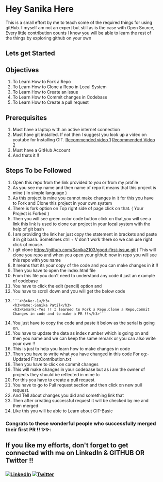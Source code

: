# Hey Sanika Here

This is a small effort by me to teach some of the required things for using gitHub.
I myself am not an expert but still as is the case with Open Source, Every little contribution counts
I know you will be able to learn the rest of the things by exploring github on your own

## Lets get Started

## Objectives

1. To Learn How to Fork a Repo
2. To Learn How to Clone a Repo in Local System
3. To Learn How to Create an issue
4. To Learn How to Commit changes in Codebase
5. To Learn How to Create a pull request

## Prerequisites

1. Must have a laptop with an active internet connection
2. Must have git installed. If not then I suggest you look up a video on youtube for Installing GIT. [Recommended video 1](https://www.youtube.com/watch?v=ON5GAXubt_4) [Recommended Video 2](https://www.youtube.com/watch?v=qkbK31dMNfM)
3. Must have a GitHub Account
4. And thats it !!

## Steps To be Followed

1.  Open this repo from the link provided to you or from my profile
2.  As you see my name and then name of repo it means that this project is mine ( In simple language )
3.  As this project is mine you cannot make changes in it for this you have to Fork and Clone this project in your own system
4.  There is fork option on Top right side of page click on that. ( Your Project is Forked )
5.  Then you will see green color code button click on that,you will see a link this link is used to clone our project in your local system with the help of git bash
6.  I am providing the link her just copy the statement in brackets and paste it in git bash. Sometimes ctrl + V don't work there so we can use right click of mouse.
7.  ( git clone https://github.com/Sanika2103/good-first-issue.git ) This will clone you repo and when you open your github now in repo you will see this repo with you name
8.  It means that its your copy of the code and you can make changes in it !!
9.  Then you have to open the index.html file
10. From this file you don't need to understand any code it just an example of codebase
11. You have to click the edit (pencil) option and
12. You have to scroll down and you will get the below code
13.     ```<h3>No:-1</h3>
        <h3>Name:-Sanika Patil</h3>
        <h3>Remark:-Yes !! I learned to Fork a Repo,Clone a Repo,Commit Changes in code and to make a PR !!</h3>```
14. You just have to copy the code and paste it below as the serial is going on.
15. You have to update the data as index number which is going on and then you name and we can keep the same remark or you can also write your own !!
16. This is just to help you learn how to make changes in code
17. Then you have to write what you have changed in this code For eg:- Updated FirstContribution.txt
18. Then you have to click on commit changes
19. This will make changes in your codebase but as i am the owner of projects they should be reflected in mine to
20. For this you have to create a pull request.
21. You have to go to Pull request section and then click on new pull request.
22. And Tell about changes you did and something link that
23. Then after creating successful request it will be checked by me and then merged
24. Like this you will be able to Learn about GIT-Basic

### Congrats to these wonderful people who successfully merged their first PR !! ✨✨:

## If you like my efforts, don't forget to get connected with me on LinkedIn & GITHUB OR Twitter !!

 <h3>
<a href="https://www.linkedin.com/in/sanika-patil21/" ><img alt="LinkedIn" src="https://img.shields.io/badge/linkedin-%230077B5.svg?style=for-the-badge&logo=linkedin&logoColor=white"/></a>
<a href="https://twitter.com/Sanikaa_21?s=08"><img  alt="Twitter" src="https://img.shields.io/badge/Sanikaa_21-%231DA1F2.svg?style=for-the-badge&logo=Twitter&logoColor=white"/></a>

</h3>
 <br>
